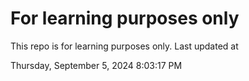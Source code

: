 # For learning purposes only
This repo is for learning purposes only.
Last updated at

Thursday, September 5, 2024 8:03:17 PM

